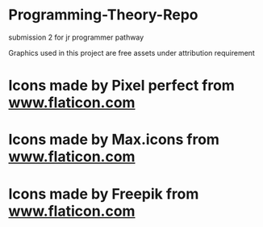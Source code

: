 # Programming-Theory-Repo
submission 2 for jr programmer pathway

Graphics used in this project are free assets under attribution requirement
# Icons made by Pixel perfect from www.flaticon.com
# Icons made by Max.icons from www.flaticon.com
# Icons made by Freepik from www.flaticon.com
